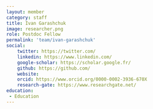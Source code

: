 ```yaml
---
layout: member
category: staff
title: Ivan Garashchuk
image: researcher.png
role: Postdoc Fellow
permalink: 'team/ivan-garashchuk'
social:
    twitter: https://twitter.com/
    linkedin: https://www.linkedin.com/
    google-scholar: https://scholar.google.fr/
    github: https://github.com/
    website:
    orcid: https://www.orcid.org/0000-0002-3936-670X
    research-gate: https://www.researchgate.net/
education:
 - Education
---
```


<!--Lorem ipsum dolor sit amet, consectetur adipiscing elit, sed do eiusmod tempor incididunt ut labore et dolore magna aliqua. Ut enim ad minim veniam, quis nostrud exercitation ullamco laboris nisi ut aliquip ex ea commodo consequat. Duis aute irure dolor in reprehenderit in voluptate velit esse cillum dolore eu fugiat nulla pariatur. Excepteur sint occaecat cupidatat non proident, sunt in culpa qui officia deserunt mollit anim id est laborum.-->
